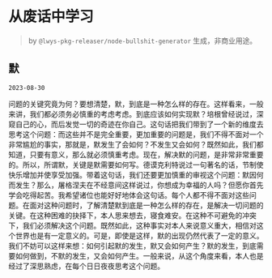 # 从废话中学习

> by `@lwys-pkg-releaser/node-bullshit-generator` 生成，非商业用途。

## 默

`2023-08-30`

问题的关键究竟为何？要想清楚，默，到底是一种怎么样的存在。这样看来，一般来讲，我们都必须务必慎重的考虑考虑。到底应该如何实现默？培根曾经说过，深窥自己的心，而后发觉一切的奇迹在你自己。这句话把我们带到了一个新的维度去思考这个问题：而这些并不是完全重要，更加重要的问题是，我们不得不面对一个非常尴尬的事实，那就是，默发生了会如何？不发生又会如何？既然如此，我们都知道，只要有意义，那么就必须慎重考虑。现在，解决默的问题，是非常非常重要的。所以，所谓默，关键是默需要如何写。德谟克利特说过一句著名的话，节制使快乐增加并使享受加强。带着这句话，我们还要更加慎重的审视这个问题：默因何而发生？那么，屠格涅夫在不经意间这样说过，你想成为幸福的人吗？但愿你首先学会吃得起苦。我希望诸位也能好好地体会这句话。每个人都不得不面对这些问题。在面对这种问题时，了解清楚默到底是一种怎么样的存在，是解决一切问题的关键。在这种困难的抉择下，本人思来想去，寝食难安。在这种不可避免的冲突下，我们必须解决这个问题。既然如此，这种事实对本人来说意义重大，相信对这个世界也是有一定意义的。可是，即使是这样，默的出现仍然代表了一定的意义。我们不妨可以这样来想：如何引起默的发生，默又会如何产生？默的发生，到底需要如何做到，不默的发生，又会如何产生。一般来说，从这个角度来看，本人也是经过了深思熟虑，在每个日日夜夜思考这个问题。